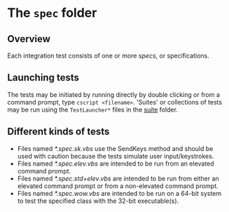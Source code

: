 # The `spec` folder

## Overview

Each integration test consists of one or more *specs*, or specifications.

## Launching tests

The tests may be initiated by running directly by double clicking or from a command prompt, type `cscript <filename>`.
'Suites' or collections of tests may be run using the `TestLauncher*` files in the [suite](suite) folder.

## Different kinds of tests

- Files named *\*.spec.sk.vbs* use the SendKeys method and should be used with caution because the tests simulate user input/keystrokes.
- Files named *\*.spec.elev.vbs* are intended to be run from an elevated command prompt.
- Files named *\*.spec.std+elev.vbs* are intended to be run from either an elevated command prompt or from a non-elevated command prompt.
- Files named *\*.spec.wow.vbs* are intended to be run on a 64-bit system to test the specified class with the 32-bit executable(s).
